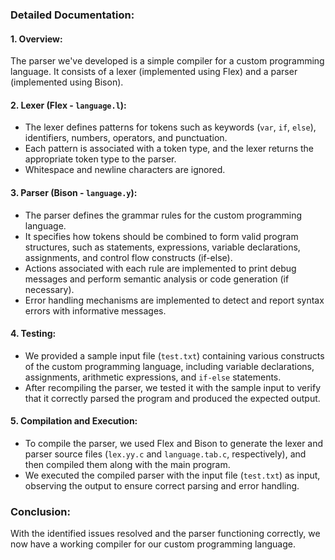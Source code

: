 

### Detailed Documentation:

#### 1. Overview:
The parser we've developed is a simple compiler for a custom programming language. It consists of a lexer (implemented using Flex) and a parser (implemented using Bison).

#### 2. Lexer (Flex - `language.l`):
- The lexer defines patterns for tokens such as keywords (`var`, `if`, `else`), identifiers, numbers, operators, and punctuation.
- Each pattern is associated with a token type, and the lexer returns the appropriate token type to the parser.
- Whitespace and newline characters are ignored.

#### 3. Parser (Bison - `language.y`):
- The parser defines the grammar rules for the custom programming language.
- It specifies how tokens should be combined to form valid program structures, such as statements, expressions, variable declarations, assignments, and control flow constructs (if-else).
- Actions associated with each rule are implemented to print debug messages and perform semantic analysis or code generation (if necessary).
- Error handling mechanisms are implemented to detect and report syntax errors with informative messages.



#### 4. Testing:
- We provided a sample input file (`test.txt`) containing various constructs of the custom programming language, including variable declarations, assignments, arithmetic expressions, and `if-else` statements.
- After recompiling the parser, we tested it with the sample input to verify that it correctly parsed the program and produced the expected output.

#### 5. Compilation and Execution:
- To compile the parser, we used Flex and Bison to generate the lexer and parser source files (`lex.yy.c` and `language.tab.c`, respectively), and then compiled them along with the main program.
- We executed the compiled parser with the input file (`test.txt`) as input, observing the output to ensure correct parsing and error handling.

### Conclusion:
With the identified issues resolved and the parser functioning correctly, we now have a working compiler for our custom programming language.


